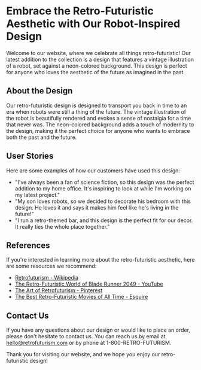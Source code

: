 <!--font:Dancing Script-->

# Embrace the Retro-Futuristic Aesthetic with Our Robot-Inspired Design

Welcome to our website, where we celebrate all things retro-futuristic! Our latest addition to the collection is a design that features a vintage illustration of a robot, set against a neon-colored background. This design is perfect for anyone who loves the aesthetic of the future as imagined in the past.

## About the Design

Our retro-futuristic design is designed to transport you back in time to an era when robots were still a thing of the future. The vintage illustration of the robot is beautifully rendered and evokes a sense of nostalgia for a time that never was. The neon-colored background adds a touch of modernity to the design, making it the perfect choice for anyone who wants to embrace both the past and the future.

## User Stories

Here are some examples of how our customers have used this design:

- "I've always been a fan of science fiction, so this design was the perfect addition to my home office. It's inspiring to look at while I'm working on my latest project."
- "My son loves robots, so we decided to decorate his bedroom with this design. He loves it and says it makes him feel like he's living in the future!"
- "I run a retro-themed bar, and this design is the perfect fit for our decor. It really ties the whole place together."

## References

If you're interested in learning more about the retro-futuristic aesthetic, here are some resources we recommend:

- [Retrofuturism - Wikipedia](https://en.wikipedia.org/wiki/Retrofuturism)
- [The Retro-Futuristic World of Blade Runner 2049 - YouTube](https://www.youtube.com/watch?v=QbaxYJdGVK0)
- [The Art of Retrofuturism - Pinterest](https://www.pinterest.com/artofretro/)
- [The Best Retro-Futuristic Movies of All Time - Esquire](https://www.esquire.com/entertainment/movies/g28974708/best-retro-futuristic-movies/)

## Contact Us

If you have any questions about our design or would like to place an order, please don't hesitate to contact us. You can reach us by email at [hello@retrofuturism.com](mailto:hello@retrofuturism.com) or by phone at 1-800-RETRO-FUTURISM.

Thank you for visiting our website, and we hope you enjoy our retro-futuristic design!

<!--

Write me content for website with wallpaper which alt text is:

"A retro-futuristic wallpaper featuring a vintage illustration of a robot, set against a neon-colored background."

The name/title of the page should not be 1:1 copy of the alt text but rather a real content of the website which is using this wallpaper.

- Use markdown format 
- Start with heading
- Heading should be short and concise
- The content should look like a real website 
- The website should not be about the wallpaper, wallpaper is just a related background
- Heading should be contain work "wallpaper" or "background"
- Include real sections like references, contact, user stories, etc. use things relevant to the page purpose.
- Feel free to use structure like headings, bullets, numbering, blockquotes, paragraphs, horizontal lines, etc.
- You can use formatting like bold or _italic_
- You can include UTF-8 emojis
- Links should be only #hash anchors (and you can refer to the document itself)
- Do not include images


---


# The Future is Now: Embrace the Retro-Futuristic Aesthetic with Our Robot-Inspired Wallpaper

Welcome to our website, where we celebrate all things retro-futuristic! Our latest addition to the collection is a wallpaper that features a vintage illustration of a robot, set against a neon-colored background. This wallpaper is perfect for anyone who loves the aesthetic of the future as imagined in the past.

## About the Wallpaper

Our retro-futuristic wallpaper is designed to transport you back in time to an era when robots were still a thing of the future. The vintage illustration of the robot is beautifully rendered and evokes a sense of nostalgia for a time that never was. The neon-colored background adds a touch of modernity to the design, making it the perfect choice for anyone who wants to embrace both the past and the future.

## User Stories

Here are some examples of how our customers have used this wallpaper:

- "I've always been a fan of science fiction, so this wallpaper was the perfect addition to my home office. It's inspiring to look at while I'm working on my latest project."
- "My son loves robots, so we decided to decorate his bedroom with this wallpaper. He loves it and says it makes him feel like he's living in the future!"
- "I run a retro-themed bar, and this wallpaper is the perfect fit for our decor. It really ties the whole place together."

## References

If you're interested in learning more about the retro-futuristic aesthetic, here are some resources we recommend:

- [Retrofuturism - Wikipedia](https://en.wikipedia.org/wiki/Retrofuturism)
- [The Retro-Futuristic World of Blade Runner 2049 - YouTube](https://www.youtube.com/watch?v=QbaxYJdGVK0)
- [The Art of Retrofuturism - Pinterest](https://www.pinterest.com/artofretro/)
- [The Best Retro-Futuristic Movies of All Time - Esquire](https://www.esquire.com/entertainment/movies/g28974708/best-retro-futuristic-movies/)

## Contact Us

If you have any questions about our wallpaper or would like to place an order, please don't hesitate to contact us. You can reach us by email at [hello@retrofuturism.com](mailto:hello@retrofuturism.com) or by phone at 1-800-RETRO-FUTURISM.

Thank you for visiting our website, and we hope you enjoy our retro-futuristic wallpaper!


---


Heading should not include word "wallpaper". The website should not be about the wallpaper itself, wallpaper is just a related background, rewrite whole content.


---


# Embrace the Retro-Futuristic Aesthetic with Our Robot-Inspired Design

Welcome to our website, where we celebrate all things retro-futuristic! Our latest addition to the collection is a design that features a vintage illustration of a robot, set against a neon-colored background. This design is perfect for anyone who loves the aesthetic of the future as imagined in the past.

## About the Design

Our retro-futuristic design is designed to transport you back in time to an era when robots were still a thing of the future. The vintage illustration of the robot is beautifully rendered and evokes a sense of nostalgia for a time that never was. The neon-colored background adds a touch of modernity to the design, making it the perfect choice for anyone who wants to embrace both the past and the future.

## User Stories

Here are some examples of how our customers have used this design:

- "I've always been a fan of science fiction, so this design was the perfect addition to my home office. It's inspiring to look at while I'm working on my latest project."
- "My son loves robots, so we decided to decorate his bedroom with this design. He loves it and says it makes him feel like he's living in the future!"
- "I run a retro-themed bar, and this design is the perfect fit for our decor. It really ties the whole place together."

## References

If you're interested in learning more about the retro-futuristic aesthetic, here are some resources we recommend:

- [Retrofuturism - Wikipedia](https://en.wikipedia.org/wiki/Retrofuturism)
- [The Retro-Futuristic World of Blade Runner 2049 - YouTube](https://www.youtube.com/watch?v=QbaxYJdGVK0)
- [The Art of Retrofuturism - Pinterest](https://www.pinterest.com/artofretro/)
- [The Best Retro-Futuristic Movies of All Time - Esquire](https://www.esquire.com/entertainment/movies/g28974708/best-retro-futuristic-movies/)

## Contact Us

If you have any questions about our design or would like to place an order, please don't hesitate to contact us. You can reach us by email at [hello@retrofuturism.com](mailto:hello@retrofuturism.com) or by phone at 1-800-RETRO-FUTURISM.

Thank you for visiting our website, and we hope you enjoy our retro-futuristic design!

-->
